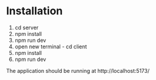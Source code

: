 # Installation

1. cd server
2. npm install
3. npm run dev
4. open new terminal - cd client
5. npm install
6. npm run dev

The application should be running at http://localhost:5173/
